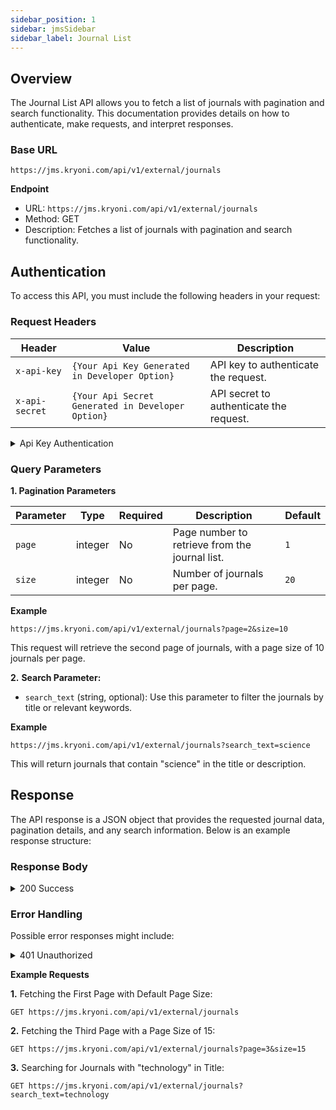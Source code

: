 ```yaml
---
sidebar_position: 1
sidebar: jmsSidebar
sidebar_label: Journal List
---
```


## **Overview**

The Journal List API allows you to fetch a list of journals with pagination and search functionality. This documentation provides details on how to authenticate, make requests, and interpret responses.

### **Base URL**

```plaintext
https://jms.kryoni.com/api/v1/external/journals
```

**Endpoint**

- URL: `https://jms.kryoni.com/api/v1/external/journals`
- Method: GET
- Description: Fetches a list of journals with pagination and search functionality.

## **Authentication**

To access this API, you must include the following headers in your request:

### **Request Headers**

| Header         | Value                                             | Description                             |
| -------------- | ------------------------------------------------- | --------------------------------------- |
| `x-api-key`    | `{Your Api Key Generated in Developer Option}`    | API key to authenticate the request.    |
| `x-api-secret` | `{Your Api Secret Generated in Developer Option}` | API secret to authenticate the request. |

<details className="response-success">
  <summary>Api Key Authentication</summary>

```javascript
{
  "api_key": "string",
  "api_secret": "string"
}
```

</details>

### **Query Parameters**

**1. Pagination Parameters**

| Parameter | Type    | Required | Description                                    | Default |
| --------- | ------- | -------- | ---------------------------------------------- | ------- |
| `page`    | integer | No       | Page number to retrieve from the journal list. | `1`     |
| `size`    | integer | No       | Number of journals per page.                   | `20`    |

**Example**

```plaintext
https://jms.kryoni.com/api/v1/external/journals?page=2&size=10
```

This request will retrieve the second page of journals, with a page size of 10 journals per page.

**2.** **Search Parameter:**

- `search_text` (string, optional): Use this parameter to filter the journals by title or relevant keywords.

**Example**

```plaintext
https://jms.kryoni.com/api/v1/external/journals?search_text=science
```

This will return journals that contain "science" in the title or description.

## **Response**

The API response is a JSON object that provides the requested journal data, pagination details, and any search information. Below is an example response structure:

### **Response Body**

<details className="response-success">
  <summary>200 Success</summary>
  <div className="custom-response">
  The response schema is returned in JSON format with details on the requested journals, pagination, and any applied search filters.
   <details>
    <summary>Response Schema: `application/json`</summary>

| Field                         | Type              | Description                                         |
| ----------------------------- | ----------------- | --------------------------------------------------- |
| `code`                        | integer           | A status code, where `0` indicates success.         |
| `message`                     | string            | Message detailing the status, e.g., "success".      |
| `journals`                    | array of objects  | List of journals that match the query parameters.   |
| ├─ `journals.id`              | integer           | Unique identifier for each journal.                 |
| ├─ `journals.title`           | string            | Title of the journal.                               |
| └─ `journals.created_at`      | string (datetime) | Journal creation date in ISO 8601 format.           |
| `page_context`                | object            | Contains pagination details and search information. |
| ├─ `page_context.page`        | integer           | Current page number of the result.                  |
| ├─ `page_context.size`        | integer           | Number of journals per page.                        |
| ├─ `page_context.total_count` | integer           | Total number of matching journals.                  |
| └─ `page_context.search_text` | string            | Search term used, if any, to filter the journals.   |

  </details>

---

**Response**

    ```javascript  title="API KEY"
    {
      "code": 0,
      "message": "success",
      "journals":
        [
          {
            "id": 1,
            "title": "Journal Of Science",
            "created_at": "2024-08-26T10:58:44.412203Z",
          },
          {
            "id": 2,
            "title": "Journal Of Technology",
            "created_at": "2024-08-27T11:00:00.000000Z",
          },
        ],
      "page_context":
        { "page": 1,
          "size": 20,
          "total_count": 100,
          "search_text": "science"
        },
    }
    ```

  </div>
</details>

### **Error Handling**

Possible error responses might include:

<details className="response-error">
  <summary>401 Unauthorized</summary>
  <div className="custom-response">
   <details>
    <summary>Response Schema: `application/json`</summary>
| Code | Message          | Description                                                        |
| ---- | ---------------- | ------------------------------------------------------------------ |
| `1`  | "Unauthorized"   | Occurs if `x-api-key or` or `x-api-secret` are invalid or missing. |
| `2`  | "Invalid Params" | Triggered when query parameters contain invalid formats or values. |

  </details>

---

**Response**

```javascript
{
  "code": 1,
  "message": "Unauthorized",
  "status_code": 401,
  "error": "Invalid API credentials",
}
```

  </div>
</details>

**Example Requests**

**1.** Fetching the First Page with Default Page Size:

```plaintext
GET https://jms.kryoni.com/api/v1/external/journals
```

**2.** Fetching the Third Page with a Page Size of 15:

```plaintext
GET https://jms.kryoni.com/api/v1/external/journals?page=3&size=15
```

**3.** Searching for Journals with "technology" in Title:

```plaintext
GET https://jms.kryoni.com/api/v1/external/journals?search_text=technology
```
